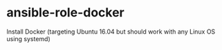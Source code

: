 # ansible-role-docker
Install Docker (targeting Ubuntu 16.04 but should work with any Linux OS using systemd)
